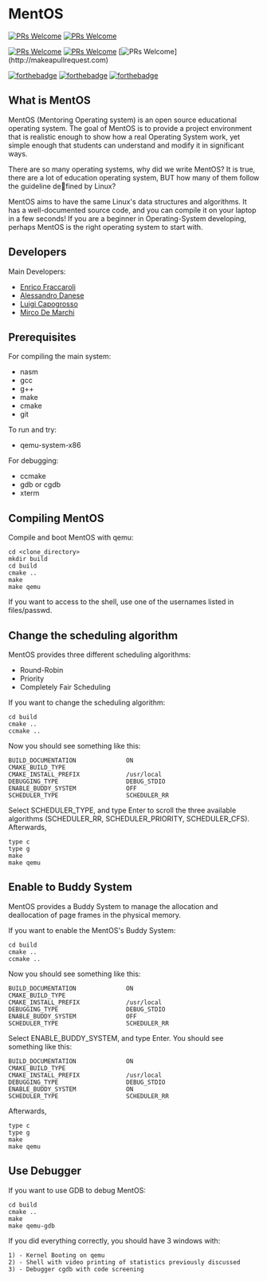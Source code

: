 MentOS
======

[![PRs Welcome](https://img.shields.io/appveyor/ci/gruntjs/grunt.svg?style=flat-square)](http://makeapullrequest.com)
[![PRs Welcome](https://img.shields.io/snyk/vulnerabilities/npm/mocha.svg?style=flat-square)](http://makeapullrequest.com)

[![PRs Welcome](https://img.shields.io/bugzilla/996038.svg?style=flat-square)](http://makeapullrequest.com)
[![PRs Welcome](https://img.shields.io/github/issues/detail/state/badges/shields/979.svg?style=flat-square)](http://makeapullrequest.com)
[![PRs Welcome](https://img.shields.io/website/https/shields.io.svg?)](http://makeapullrequest.com)

[![forthebadge](https://forthebadge.com/images/badges/built-with-love.svg)](https://forthebadge.com)
[![forthebadge](https://forthebadge.com/images/badges/made-with-c.svg)](https://forthebadge.com)
[![forthebadge](https://forthebadge.com/images/badges/for-you.svg)](https://forthebadge.com)

What is MentOS
-----------------

MentOS (Mentoring Operating system) is an open source educational operating
system.
The goal of MentOS is to provide a project environment that is realistic
enough to show how a real Operating System work, yet simple enough that
students can understand and modify it in significant ways.

There are so many operating systems, why did we write MentOS?
It is true, there are a lot of education operating system, BUT
how many of them follow the guideline defined by Linux?

MentOS aims to have the same Linux's data structures and algorithms. It
has a well-documented source code, and you can compile it on your laptop
in a few seconds!
If you are a beginner in Operating-System developing, perhaps MentOS is the
right operating system to start with.


Developers
----------------
Main Developers:

 * [Enrico Fraccaroli](https://github.com/Galfurian)
 * [Alessandro Danese](https://github.com/alessandroDanese88)
 * [Luigi Capogrosso](https://github.com/luigicapogrosso)
 * [Mirco De Marchi](https://github.com/mircodemarchi)

Prerequisites
-----------------
For compiling the main system:

 * nasm
 * gcc
 * g++
 * make
 * cmake
 * git

To run and try:

 * qemu-system-x86

For debugging:

 * ccmake
 * gdb or cgdb
 * xterm

Compiling MentOS
-----------------
Compile and boot MentOS with qemu:

```
cd <clone_directory>
mkdir build
cd build
cmake ..
make
make qemu
```

If you want to access to the shell, use one of the usernames listed in files/passwd.

Change the scheduling algorithm
-----------------

MentOS provides three different scheduling algorithms:

* Round-Robin
* Priority
* Completely Fair Scheduling

If you want to change the scheduling algorithm:
```
cd build
cmake ..
ccmake ..
```

Now you should see something like this:

```
BUILD_DOCUMENTATION              ON
CMAKE_BUILD_TYPE
CMAKE_INSTALL_PREFIX             /usr/local
DEBUGGING_TYPE                   DEBUG_STDIO
ENABLE_BUDDY_SYSTEM              OFF
SCHEDULER_TYPE                   SCHEDULER_RR
```

Select SCHEDULER_TYPE, and type Enter to scroll the three available algorithms
(SCHEDULER_RR, SCHEDULER_PRIORITY, SCHEDULER_CFS).
Afterwards,
```
type c
type g
make
make qemu
```

Enable to Buddy System
-----------------

MentOS provides a Buddy System to manage the allocation and deallocation of
page frames in the physical memory.

If you want to enable the MentOS's Buddy System:
```
cd build
cmake ..
ccmake ..
```

Now you should see something like this:

```
BUILD_DOCUMENTATION              ON
CMAKE_BUILD_TYPE
CMAKE_INSTALL_PREFIX             /usr/local
DEBUGGING_TYPE                   DEBUG_STDIO
ENABLE_BUDDY_SYSTEM              OFF
SCHEDULER_TYPE                   SCHEDULER_RR
```

Select ENABLE_BUDDY_SYSTEM, and type Enter.
You should see something like this:
```
BUILD_DOCUMENTATION              ON
CMAKE_BUILD_TYPE
CMAKE_INSTALL_PREFIX             /usr/local
DEBUGGING_TYPE                   DEBUG_STDIO
ENABLE_BUDDY_SYSTEM              ON
SCHEDULER_TYPE                   SCHEDULER_RR
```

Afterwards,
```
type c
type g
make
make qemu
```

Use Debugger
-----------------
If you want to use GDB to debug MentOS:
```
cd build
cmake ..
make
make qemu-gdb
```

If you did everything correctly, you should have 3 windows with:
```
1) - Kernel Booting on qemu
2) - Shell with video printing of statistics previously discussed
3) - Debugger cgdb with code screening
```
